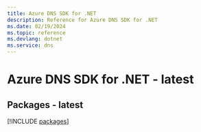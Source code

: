 ```yaml
---
title: Azure DNS SDK for .NET
description: Reference for Azure DNS SDK for .NET
ms.date: 02/19/2024
ms.topic: reference
ms.devlang: dotnet
ms.service: dns
---
```

# Azure DNS SDK for .NET - latest
## Packages - latest
[!INCLUDE [packages](dns-index.md)]